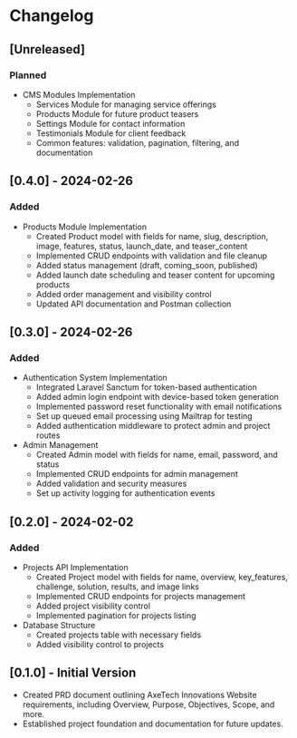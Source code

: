 # Changelog

## [Unreleased]
### Planned
- CMS Modules Implementation
  - Services Module for managing service offerings
  - Products Module for future product teasers
  - Settings Module for contact information
  - Testimonials Module for client feedback
  - Common features: validation, pagination, filtering, and documentation

## [0.4.0] - 2024-02-26
### Added
- Products Module Implementation
  - Created Product model with fields for name, slug, description, image, features, status, launch_date, and teaser_content
  - Implemented CRUD endpoints with validation and file cleanup
  - Added status management (draft, coming_soon, published)
  - Added launch date scheduling and teaser content for upcoming products
  - Added order management and visibility control
  - Updated API documentation and Postman collection

## [0.3.0] - 2024-02-26
### Added
- Authentication System Implementation
  - Integrated Laravel Sanctum for token-based authentication
  - Added admin login endpoint with device-based token generation
  - Implemented password reset functionality with email notifications
  - Set up queued email processing using Mailtrap for testing
  - Added authentication middleware to protect admin and project routes
- Admin Management
  - Created Admin model with fields for name, email, password, and status
  - Implemented CRUD endpoints for admin management
  - Added validation and security measures
  - Set up activity logging for authentication events

## [0.2.0] - 2024-02-02
### Added
- Projects API Implementation
  - Created Project model with fields for name, overview, key_features, challenge, solution, results, and image links
  - Implemented CRUD endpoints for projects management
  - Added project visibility control
  - Implemented pagination for projects listing
- Database Structure
  - Created projects table with necessary fields
  - Added visibility control to projects

## [0.1.0] - Initial Version
- Created PRD document outlining AxeTech Innovations Website requirements, including Overview, Purpose, Objectives, Scope, and more.
- Established project foundation and documentation for future updates. 